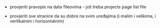 -   provjeriti pravopis na data fileovima - još treba projects page list file

-   provjeriti sve stranice da su dobre na svim uređajima (i malim i velikima, i vertikalnim i horizontalnim)
